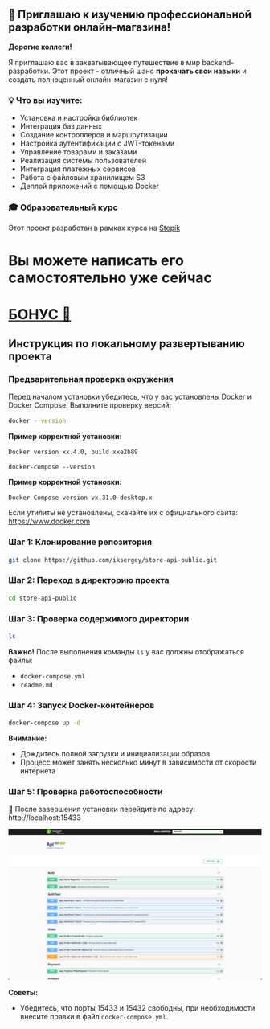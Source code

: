 ## 🚀 Приглашаю к изучению профессиональной разработки онлайн-магазина!

**Дорогие коллеги!**

Я приглашаю вас в захватывающее путешествие в мир backend-разработки. Этот проект - отличный шанс **прокачать свои навыки** и создать полноценный онлайн-магазин с нуля!

### 💡 Что вы изучите:
- Установка и настройка библиотек
- Интеграция баз данных
- Создание контроллеров и маршрутизации
- Настройка аутентификации с JWT-токенами
- Управление товарами и заказами
- Реализация системы пользователей
- Интеграция платежных сервисов
- Работа с файловым хранилищем S3
- Деплой приложений с помощью Docker

### 🎓 Образовательный курс
Этот проект разработан в рамках курса на [Stepik](https://stepik.org/a/212419/pay?promo=015218bb0566708f)

# Вы можете написать его самостоятельно уже сейчас

# [БОНУС 🤝](https://stepik.org/a/212419/pay?promo=015218bb0566708f&utm_source=github.com&utm_medium=store_api_public&utm_campaign=promo&utm_term=first)
  
## Инструкция по локальному развертыванию проекта

### Предварительная проверка окружения

Перед началом установки убедитесь, что у вас установлены Docker и Docker Compose. Выполните проверку версий:

```bash
docker --version
```
**Пример корректной установки:**
```
Docker version xx.4.0, build xxe2b89
```


```
docker-compose --version
```
**Пример корректной установки:**
```
Docker Compose version vx.31.0-desktop.x
```

Если утилиты не установлены, скачайте их с официального сайта: https://www.docker.com

### Шаг 1: Клонирование репозитория
```bash
git clone https://github.com/iksergey/store-api-public.git
```

### Шаг 2: Переход в директорию проекта
```bash
cd store-api-public
```

### Шаг 3: Проверка содержимого директории
```bash
ls
```

**Важно!** После выполнения команды `ls` у вас должны отображаться файлы:
- `docker-compose.yml`
- `readme.md`

### Шаг 4: Запуск Docker-контейнеров
```bash
docker-compose up -d
```

**Внимание:** 
- Дождитесь полной загрузки и инициализации образов
- Процесс может занять несколько минут в зависимости от скорости интернета

### Шаг 5: Проверка работоспособности
🚀 После завершения установки перейдите по адресу:
http://localhost:15433

[![](./assets/store-api-swagger-ui.png)](./assets/store-api-swagger-ui.gif)

**Советы:**
- Убедитесь, что порты 15433 и 15432 свободны, при необходимости внесите правки в файл `docker-compose.yml`.
